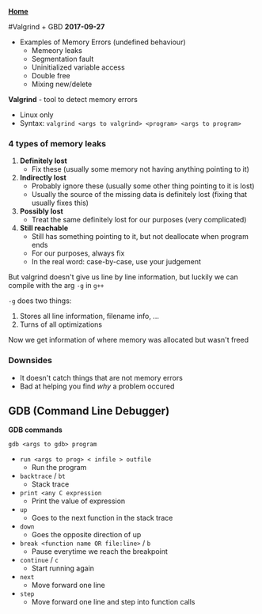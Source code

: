 [**Home**](../README.md)

#Valgrind + GBD
**2017-09-27**

- Examples of Memory Errors (undefined behaviour)
    - Memeory leaks
    - Segmentation fault
    - Uninitialized variable access
    - Double free
    - Mixing new/delete 

**Valgrind** - tool to detect memory errors 
- Linux only
- Syntax: `valgrind <args to valgrind> <program> <args to program>`

### 4 types of memory leaks
1. **Definitely lost** 
    - Fix these (usually some memory not having anything pointing to it)
1. **Indirectly lost** 
    - Probably ignore these (usually some other thing pointing to it is lost)
    - Usually the source of the missing data is definitely lost (fixing that usually fixes this)
1. **Possibly lost**  
    - Treat the same definitely lost for our purposes (very complicated)
1. **Still reachable**
    - Still has something pointing to it, but not deallocate when program ends
    - For our purposes, always fix
    - In the real word: case-by-case, use your judgement

But valgrind doesn't give us line by line information, but luckily we can compile with the arg `-g` in `g++`

`-g` does two things:
1. Stores all line information, filename info, ...
2. Turns of all optimizations

Now we get information of where memory was allocated but wasn't freed

### Downsides
- It doesn't catch things that are not memory errors
- Bad at helping you find _why_ a problem occured


## GDB (Command Line Debugger)

**GDB commands**

`gdb <args to gdb> program`

- `run <args to prog> < infile > outfile`
    - Run the program 
- `backtrace` / `bt`
    - Stack trace
- `print <any C expression`
    - Print the value of expression
- `up`
    - Goes to the next function in the stack trace
- `down`
    - Goes the opposite direction of up
- `break <function name OR file:line>` / `b`
    - Pause everytime we reach the breakpoint
- `continue` / `c`
    - Start running again
- `next` 
    - Move forward one line
- `step`
    - Move forward one line and step into function calls